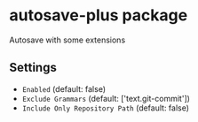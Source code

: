 # autosave-plus package

Autosave with some extensions

## Settings

- `Enabled` (default: false)
- `Exclude Grammars` (default: ['text.git-commit'])
- `Include Only Repository Path` (default: false)
